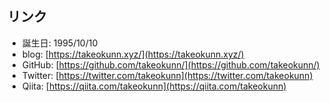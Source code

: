 ## リンク

* 誕生日: 1995/10/10
* blog: [https://takeokunn.xyz/](https://takeokunn.xyz/)
* GitHub: [https://github.com/takeokunn/](https://github.com/takeokunn/)
* Twitter: [https://twitter.com/takeokunn](https://twitter.com/takeokunn)
* Qiita: [https://qiita.com/takeokunn](https://qiita.com/takeokunn)
